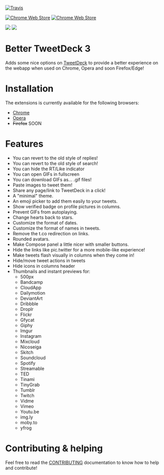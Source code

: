 [![Travis](https://img.shields.io/travis/eramdam/BetterTweetDeck.svg)](https://travis-ci.org/eramdam/BetterTweetDeck/)

[![Chrome Web Store](https://img.shields.io/chrome-web-store/v/micblkellenpbfapmcpcfhcoeohhnpob.svg)](https://chrome.google.com/webstore/detail/bettertweetdeck-3/micblkellenpbfapmcpcfhcoeohhnpob) [![Chrome Web Store](https://img.shields.io/chrome-web-store/d/micblkellenpbfapmcpcfhcoeohhnpob.svg)](https://chrome.google.com/webstore/detail/bettertweetdeck-3/micblkellenpbfapmcpcfhcoeohhnpob)

![](https://img.shields.io/twitter/follow/bettertdeck.svg?style=social&label=Follow) [![](https://img.shields.io/badge/paypal-donate-yellow.svg)](https://www.paypal.com/cgi-bin/webscr?cmd=_donations&business=XK9SQ6ZDE9UF2&lc=US&item_name=Damien%20Erambert&currency_code=USD&bn=PP%2dDonationsBF%3abtn_donate_SM%2egif%3aNonHosted)


# Better TweetDeck 3

Adds some nice options on [TweetDeck](http://tweetdeck.twitter.com) to provide a better experience on the webapp when used on Chrome, Opera and soon Firefox/Edge!

# Installation

The extensions is currently available for the following browsers:
- [Chrome](https://chrome.google.com/webstore/detail/bettertweetdeck-3/micblkellenpbfapmcpcfhcoeohhnpob)
- [Opera](https://addons.opera.com/en/extensions/details/bettertweetdeck/)
- ~~Firefox~~ SOON

# Features

- You can revert to the old style of replies!
- You can revert to the old style of search!
- You can hide the RT/Like indicator
- You can open GIFs in fullscreen
- You can download GIFs as... .gif files!
- Paste images to tweet them!
- Share any page/link to TweetDeck in a click!
- A "minimal" theme.
- An emoji picker to add them easily to your tweets.
- Show verified badge on profile pictures in columns.
- Prevent GIFs from autoplaying.
- Change hearts back to stars.
- Customize the format of dates.
- Customize the format of names in tweets.
- Remove the t.co redirection on links.
- Rounded avatars.
- Make Compose panel a little nicer with smaller buttons.
- Hide the links like pic.twitter for a more mobile-like experience!
- Make tweets flash visually in columns when they come in!
- Hide/move tweet actions in tweets
- Hide icons in columns header
- Thumbnails and instant previews for:
  - 500px
  - Bandcamp
  - CloudApp
  - Dailymotion
  - DeviantArt
  - Dribbble
  - Droplr
  - Flickr
  - Gfycat
  - Giphy
  - Imgur
  - Instagram
  - Mixcloud
  - Nicoseiga
  - Skitch
  - Soundcloud
  - Spotify
  - Streamable
  - TED
  - Tinami
  - TinyGrab
  - Tumblr
  - Twitch
  - Vidme
  - Vimeo
  - Youtu.be
  - img.ly
  - moby.to
  - yfrog


# Contributing & helping

Feel free to read the [CONTRIBUTING](./CONTRIBUTING.md) documentation to know how to help and contribute!
